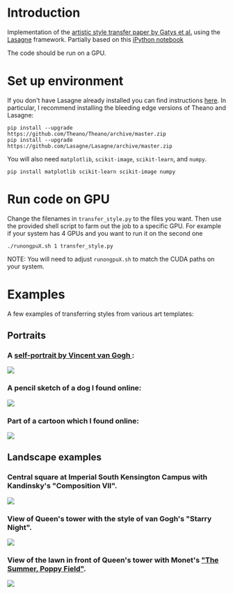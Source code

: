 # Introduction

Implementation of the [artistic style transfer paper by Gatys et al.](http://arxiv.org/abs/1508.06576) 
 using the [Lasagne](http://lasagne.readthedocs.org/en/latest/) framework. Partially based on this [iPython notebook](https://github.com/Lasagne/Recipes/blob/master/examples/styletransfer/Art%20Style%20Transfer.ipynb) 

The code should be run on a GPU. 

# Set up environment

If you don't have Lasagne already installed you can find instructions [here](http://lasagne.readthedocs.org/en/latest/user/installation.html). 
In particular, I recommend installing the bleeding edge versions of Theano and Lasagne:

    pip install --upgrade https://github.com/Theano/Theano/archive/master.zip
    pip install --upgrade https://github.com/Lasagne/Lasagne/archive/master.zip
  
You will also need `matplotlib`, `scikit-image`, `scikit-learn`, and `numpy`. 

    pip install matplotlib scikit-learn scikit-image numpy
  
# Run code on GPU

Change the filenames in `transfer_style.py` to the files you want. Then use the 
provided shell script to farm out the job to a specific GPU. For example if your 
system has 4 GPUs and you want to run it on the second one

    ./runongpuX.sh 1 transfer_style.py
    
NOTE: You will need to adjust `runongpuX.sh` to match the CUDA paths on your system. 

# Examples

A few examples of transferring styles from various art templates:

## Portraits

### A [self-portrait by Vincent van Gogh ](https://en.wikipedia.org/wiki/Portraits_of_Vincent_van_Gogh):

![](examples/example_gogh.png)

### A pencil sketch of a dog I found online:

![](examples/example_dog.png)

### Part of a cartoon which I found online:

![](examples/example_stone.png)

## Landscape examples

### Central square at Imperial South Kensington Campus with Kandinsky's "Composition VII".

![](examples/imperial_kandinsky.png)

### View of Queen's tower with the style of van Gogh's "Starry Night".

![](examples/queens_starrynight.png)

### View of the lawn in front of Queen's tower with Monet's ["The Summer, Poppy Field"](http://www.wikiart.org/en/claude-monet/the-summer-poppy-field).

![](examples/students_monet.png)

